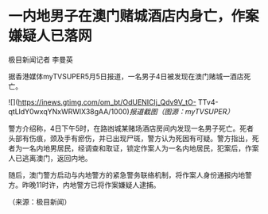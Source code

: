 # 一内地男子在澳门赌城酒店内身亡，作案嫌疑人已落网

极目新闻记者 李曼英

据香港媒体myTVSUPER5月5日报道，一名男子4日被发现在澳门赌城一酒店死亡。

![](https://inews.gtimg.com/om_bt/OdUENIClj_Qdv9V_tO-
TTv4-qtLldY0wxqYNxWRWlX38gAA/1000)_报道截图（图源：myTVSUPER）_

警方介绍称，4日下午5时，在路凼城某赌场酒店房间内发现一名男子死亡。死者头部有伤痕，颈及手有瘀伤，并已出现尸斑，警方认为死因有可疑。警方指出，死者为一名内地男居民，经调查和取证，锁定作案人为一名内地居民，犯案后，作案人已逃离澳门，返回内地。

随后，澳门警方启动与内地警方的紧急警务联络机制，将作案人身份通报内地警方。昨晚11时许，内地警方已将作案嫌疑人逮捕。

（来源：极目新闻）

